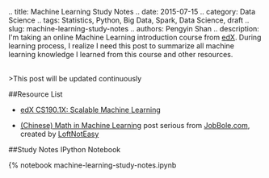 .. title: Machine Learning Study Notes
.. date: 2015-07-15
.. category: Data Science
.. tags: Statistics, Python, Big Data, Spark, Data Science, draft
.. slug: machine-learning-study-notes
.. authors: Pengyin Shan
.. description: I'm taking an online Machine Learning introduction course from <a href="https://courses.edx.org/courses/BerkeleyX/CS190.1x/1T2015/info">edX</a>. During learning process, I realize I need this post to summarize all machine learning knowledge I learned from this course and other resources.

<br/>
>This post will be updated continuously

##Resource List

- <a href="https://courses.edx.org/courses/BerkeleyX/CS190.1x/1T2015/info">edX CS190.1X: Scalable Machine Learning</a>

- <a href="http://blog.jobbole.com/88186/">(Chinese) Math in Machine Learning</a> post serious from <a href="http://blog.jobbole.com/">JobBole.com</a>, created by <a href="http://www.jobbole.com/members/uleftnoteasy/">LoftNotEasy</a>

##Study Notes IPython Notebook

{% notebook machine-learning-study-notes.ipynb 
